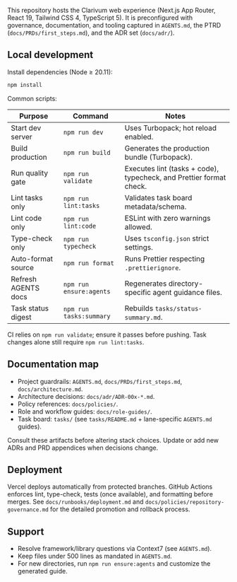 This repository hosts the Clarivum web experience (Next.js App Router, React 19, Tailwind CSS 4, TypeScript 5). It is preconfigured with governance, documentation, and tooling captured in `AGENTS.md`, the PTRD (`docs/PRDs/first_steps.md`), and the ADR set (`docs/adr/`).

## Local development

Install dependencies (Node ≥ 20.11):

```bash
npm install
```

Common scripts:

| Purpose             | Command                 | Notes                                                               |
| ------------------- | ----------------------- | ------------------------------------------------------------------- |
| Start dev server    | `npm run dev`           | Uses Turbopack; hot reload enabled.                                 |
| Build production    | `npm run build`         | Generates the production bundle (Turbopack).                        |
| Run quality gate    | `npm run validate`      | Executes lint (tasks + code), typecheck, and Prettier format check. |
| Lint tasks only     | `npm run lint:tasks`    | Validates task board metadata/schema.                               |
| Lint code only      | `npm run lint:code`     | ESLint with zero warnings allowed.                                  |
| Type-check only     | `npm run typecheck`     | Uses `tsconfig.json` strict settings.                               |
| Auto-format source  | `npm run format`        | Runs Prettier respecting `.prettierignore`.                         |
| Refresh AGENTS docs | `npm run ensure:agents` | Regenerates directory-specific agent guidance files.                |
| Task status digest  | `npm run tasks:summary` | Rebuilds `tasks/status-summary.md`.                                 |

CI relies on `npm run validate`; ensure it passes before pushing. Task changes alone still require `npm run lint:tasks`.

## Documentation map

- Project guardrails: `AGENTS.md`, `docs/PRDs/first_steps.md`, `docs/architecture.md`.
- Architecture decisions: `docs/adr/ADR-00x-*.md`.
- Policy references: `docs/policies/`.
- Role and workflow guides: `docs/role-guides/`.
- Task board: `tasks/` (see `tasks/README.md` + lane-specific `AGENTS.md` guides).

Consult these artifacts before altering stack choices. Update or add new ADRs and PRD appendices when decisions change.

## Deployment

Vercel deploys automatically from protected branches. GitHub Actions enforces lint, type-check, tests (once available), and formatting before merges. See `docs/runbooks/deployment.md` and `docs/policies/repository-governance.md` for the detailed promotion and rollback process.

## Support

- Resolve framework/library questions via Context7 (see `AGENTS.md`).
- Keep files under 500 lines as mandated in `AGENTS.md`.
- For new directories, run `npm run ensure:agents` and customize the generated guide.
